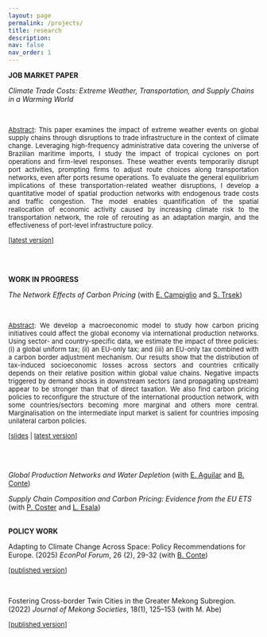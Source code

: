 ```yaml
---
layout: page
permalink: /projects/
title: research
description: 
nav: false
nav_order: 1
---
```

<div class="projects">

<p> <b>JOB MARKET PAPER</b>

<p><em>Climate Trade Costs: Extreme Weather, Transportation, and Supply Chains in a Warming World</em>
  
<br><p align="justify"><font size="-1"><u>Abstract</u>: This paper examines the impact of extreme weather events on global supply chains through disruptions to trade infrastructure in the context of climate change. Leveraging high-frequency administrative data covering the universe of Brazilian maritime imports, I study the impact of tropical cyclones on port operations and firm-level responses. These weather events temporarily disrupt port activities, prompting firms to adjust route choices along transportation networks, even after ports resume operations. To evaluate the general equilibrium implications of these transportation-related weather disruptions, I develop a quantitative model of spatial production networks with endogenous trade costs and traffic congestion. The model enables quantification of the spatial reallocation of economic activity caused by increasing climate risk to the transportation network, the role of rerouting as an adaptation margin, and the effectiveness of port-level infrastructure policy.</font></p>

<font size="-1">[<a href="https://www.dropbox.com/scl/fi/3b1ib8ctf8icvn6qruqbd/JMP_Massoni.pdf?rlkey=bvn7xv6r4guu6qxav1w420o23&raw=1">latest version</a>]</font>

<br>

<br>

<p> <b>WORK IN PROGRESS</b>

<p><em>The Network Effects of Carbon Pricing</em> (with <a href="https://sites.google.com/site/ecampiglio/">E. Campiglio</a> and <a href="https://research.wu.ac.at/en/persons/stefan-trsek-3">S. Trsek</a>)

<br><p align="justify"><font size="-1"><u>Abstract</u>: We develop a macroeconomic model to study how carbon pricing initiatives could affect the global economy via international production networks. Using sector- and country-specific data, we estimate the impact of three policies: (i) a global uniform tax; (ii) an EU-only tax; and (iii) an EU-only tax combined with a carbon border adjustment mechanism. Our results show that the distribution of tax-induced socioeconomic losses across sectors and countries critically depends on their relative position within global value chains. Negative impacts triggered by demand shocks in downstream sectors (and propagating upstream) appear to be stronger than that of direct taxation. We also find carbon pricing policies to reconfigure the structure of the international production network, with some countries/sectors becoming more marginal and others more central. Marginalisation on the intermediate input market is salient for countries imposing unilateral carbon policies.</font></p>

<font size="-1">[<a href="https://site.unibo.it/smooth/en/agenda/https-www-aere-org-aere-summer-conference/aere_2022_campiglio.pdf/@@download/file/AERE_2022_Campiglio.pdf">slides</a> | <a href="https://ethz.ch/content/dam/ethz/special-interest/mtec/cer-eth/resource-econ-dam/documents/research/sured/sured-2022/Network\%20effects.pdf"> latest version</a>]</font>

<br>

<br>

<p><em>Global Production Networks and Water Depletion</em> (with <a href="https://www.elena-aguilar.net/">E. Aguilar</a> and <a href="https://brunoconteleite.github.io/">B. Conte</a>)

<p><em>Supply Chain Composition and Carbon Pricing: Evidence from the EU ETS</em> (with <a href="https://costerpierre.github.io/">P. Coster</a> and <a href="https://lauriesala.github.io/">L. Esala</a>)


<br>

<br>

<p> <b>POLICY WORK</b>


<p>Adapting to Climate Change Across Space: Policy Recommendations for Europe. (2025) <em>EconPol Forum</em>, 26 (2), 29-32 (with <a href="https://brunoconteleite.github.io/">B. Conte</a>)
  
<br>

<font size="-1">[<a href="https://www.ifo.de/en/econpol/publications/2025/article-journal/adapting-climate-change-across-space-policy-recommendations">published version</a>]</font>

<br>

<p>Fostering Cross-border Twin Cities in the Greater Mekong Subregion. (2022) <em>Journal of Mekong Societies</em>, 18(1), 125–153 (with M. Abe)
  
<br>

<font size="-1">[<a href="https://so03.tci-thaijo.org/index.php/mekongjournal/article/view/260459">published version</a>]</font>
